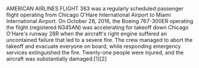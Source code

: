 AMERICAN AIRLINES FLIGHT 383 was a regularly scheduled passenger flight operating from Chicago O'Hare International Airport to Miami International Airport. On October 28, 2016, the Boeing 767-300ER operating the flight (registered N345AN) was accelerating for takeoff down Chicago O'Hare's runway 28R when the aircraft's right engine suffered an uncontained failure that led to a severe fire. The crew managed to abort the takeoff and evacuate everyone on board, while responding emergency services extinguished the fire. Twenty-one people were injured, and the aircraft was substantially damaged.[1][2]
